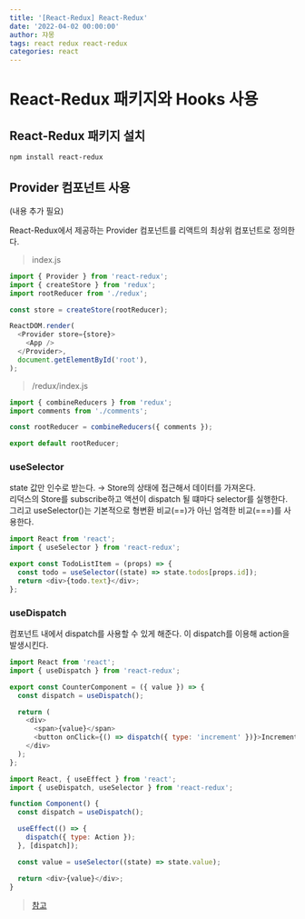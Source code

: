 ```yaml
---
title: '[React-Redux] React-Redux'
date: '2022-04-02 00:00:00'
author: 쟈몽
tags: react redux react-redux
categories: react
---
```


# React-Redux 패키지와 Hooks 사용

## React-Redux 패키지 설치

```shell
npm install react-redux
```

## Provider 컴포넌트 사용

(내용 추가 필요)

React-Redux에서 제공하는 Provider 컴포넌트를 리액트의 최상위 컴포넌트로 정의한다.

> index.js

```js
import { Provider } from 'react-redux';
import { createStore } from 'redux';
import rootReducer from './redux';

const store = createStore(rootReducer);

ReactDOM.render(
  <Provider store={store}>
    <App />
  </Provider>,
  document.getElementById('root'),
);
```

> /redux/index.js

```js
import { combineReducers } from 'redux';
import comments from './comments';

const rootReducer = combineReducers({ comments });

export default rootReducer;
```

### useSelector

state 값만 인수로 받는다. &rarr; Store의 상태에 접근해서 데이터를 가져온다.  
리덕스의 Store를 subscribe하고 액션이 dispatch 될 떄마다 selector를 실행한다.
그리고 useSelector()는 기본적으로 형변환 비교(==)가 아닌 엄격한 비교(===)를 사용한다.

```js
import React from 'react';
import { useSelector } from 'react-redux';

export const TodoListItem = (props) => {
  const todo = useSelector((state) => state.todos[props.id]);
  return <div>{todo.text}</div>;
};
```

### useDispatch

컴포넌트 내에서 dispatch를 사용할 수 있게 해준다. 이 dispatch를 이용해 action을 발생시킨다.

```js
import React from 'react';
import { useDispatch } from 'react-redux';

export const CounterComponent = ({ value }) => {
  const dispatch = useDispatch();

  return (
    <div>
      <span>{value}</span>
      <button onClick={() => dispatch({ type: 'increment' })}>Increment counter</button>
    </div>
  );
};
```

```js
import React, { useEffect } from 'react';
import { useDispatch, useSelector } from 'react-redux';

function Component() {
  const dispatch = useDispatch();

  useEffect(() => {
    dispatch({ type: Action });
  }, [dispatch]);

  const value = useSelector((state) => state.value);

  return <div>{value}</div>;
}
```

> [참고](https://ko.redux.js.org/)

